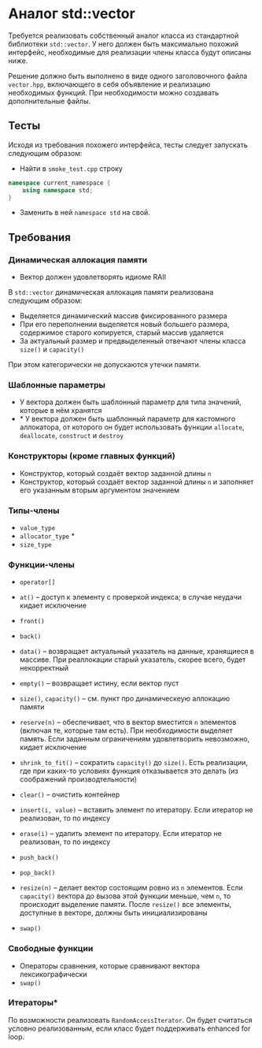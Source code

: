 # Аналог std::vector

Требуется реализовать собственный аналог класса из стандартной библиотеки
`std::vector`. У него должен быть максимально похожий интерфейс, необходимые
для реализации члены класса будут описаны ниже.

Решение должно быть выполнено в виде одного заголовочного файла `vector.hpp`,
включающего в себя объявление и реализацию необходимых функций. При 
необходимости можно создавать дополнительные файлы.

## Тесты
Исходя из требования похожего интерфейса, тесты следует запускать следующим 
образом:
* Найти в `smoke_test.cpp` строку
```c++
namespace current_namespace {
    using namespace std;
}
```
* Заменить в ней `namespace std` на свой.

## Требования

### Динамическая аллокация памяти
* Вектор должен удовлетворять идиоме RAII

В `std::vector` динамическая аллокация памяти реализована следующим образом:
- Выделяется динамический массив фиксированного размера
- При его переполнении выделяется новый большего размера, содержимое старого
 копируется, старый массив удаляется
- За актуальный размер и предвыделенный отвечают члены класса `size()` и 
`capacity()`
 
При этом категорически не допускаются утечки памяти.

### Шаблонные параметры
* У вектора должен быть шаблонный параметр для типа значений, которые в нём 
хранятся
* \* У вектора должен быть шаблонный параметр для кастомного аллокатора,
от которого он будет использовать функции `allocate`, `deallocate`, 
`construct` и `destroy`

### Конструкторы (кроме главных функций)
* Конструктор, который создаёт вектор заданной длины `n`
* Конструктор, который создаёт вектор заданной длины `n` и заполняет его
указанным вторым аргументом значением
 
### Типы-члены
* `value_type`
* `allocator_type` \*
* `size_type`

### Функции-члены
* `operator[]`
* `at()` – доступ к элементу с проверкой индекса; в случае неудачи кидает
исключение
* `front()`
* `back()`
* `data()` – возвращает актуальный указатель на данные, хранящиеся в массиве.
При реаллокации старый указатель, скорее всего, будет некорректный

* `empty()` – возвращает истину, если вектор пуст
* `size()`, `capacity()` – см. пункт про динамическеую аллокацию памяти
* `reserve(n)` – обеспечивает, что в вектор вместится `n` элементов 
(включая те, которые там есть). При необходимости выделяет память. Если
заданным ограничениям удовлетворить невозможно, кидает исключение
* `shrink_to_fit()` – сократить `capacity()` до `size()`. Есть реализации, 
где при каких-то условиях функция отказывается это делать (из соображений 
производтельности)

* `clear()` – очистить контейнер
* `insert(i, value)` – вставить элемент по итератору. Если итератор не 
реализован, то по индексу
* `erase(i)` – удалить элемент по итератору. Если итератор не реализован, то 
по индексу
* `push_back()`
* `pop_back()`
* `resize(n)` – делает вектор состоящим ровно из `n` элементов. Если 
`capacity()` вектора до вызова этой функции меньше, чем `n`, то происходит 
выделение памяти. После `resize()` все элементы, доступные в векторе, должны
быть инициализированы
* `swap()`

### Свободные функции
* Операторы сравнения, которые сравнивают вектора лексикографически
* `swap()`

### Итераторы*
По возможности реализовать `RandomAccessIterator`. Он будет считаться 
условно реализованным, если класс будет поддерживать enhanced for loop.